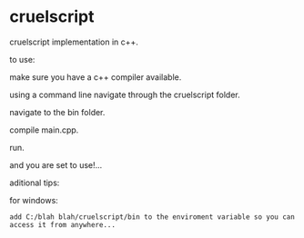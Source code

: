 # cruelscript
cruelscript implementation in c++.

to use: 

  make sure you have a c++ compiler available.
  
  using a command line navigate through the cruelscript folder.
  
  navigate to the bin folder.
  
  compile main.cpp.
  
  run.
  
  and you are set to use!...
  
aditional tips:
  
  for windows:
    
    add C:/blah blah/cruelscript/bin to the enviroment variable so you can access it from anywhere...

